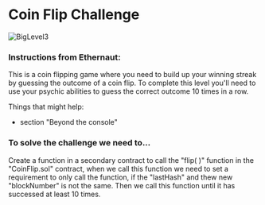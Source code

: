 # Coin Flip Challenge

![BigLevel3](https://user-images.githubusercontent.com/102038261/199722283-fab9c1ab-e040-405e-9d64-bf89a3bd92e8.svg)

<h3>Instructions from Ethernaut:</h3>
<p>This is a coin flipping game where you need to build up your winning streak by guessing the outcome of a coin flip. To complete this level you'll need to use your psychic abilities to guess the correct outcome 10 times in a row.

 Things that might help: 
 
 * section "Beyond the console"</p>

<h3>To solve the challenge we need to...</h3> 
<p>Create a function in a secondary contract to call the "flip( )" function in the "CoinFlip.sol" contract, when we call this function we need to set a requirement to only call the function, if the "lastHash" and thew new "blockNumber" is not the same. Then we call this function until it has successed at least 10 times.</p>
  

